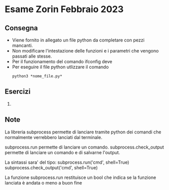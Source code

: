 # Esame Zorin Febbraio 2023

## Consegna

- Viene fornito in allegato un file python da completare con pezzi mancanti. 
- Non modificare l'intestazione delle funzioni e i parametri che vengono passati alle stesse.
- Per il funzionamento del comando ifconfig deve
- Per eseguire il file python utlizzare il comando
	~~~
	python3 *nome_file.py*
	~~~

## Esercizi

1. 

## Note

La libreria subprocess permette di lanciare tramite python
dei comandi che normalmente verrebbero lanciati dal terminale.

subprocess.run permette di lanciare un comando.
subprocess.check_output permette di lanciare un comando
e di salvarne l'output.

La sintassi sara' del tipo:
subprocess.run('cmd', shell=True)
subprocess.check_output('cmd', shell=True)

La funzione subprocess.run restituisce un bool che indica se la funzione lanciata è andata o meno a buon fine